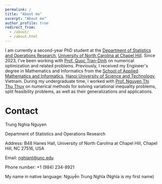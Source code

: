 ```yaml
---
permalink: /
title: "About me"
excerpt: "About me"
author_profile: true
redirect_from: 
  - /about/
  - /about.html
---
```


I am currently a second-year PhD student at the [Department of Statistics and Operations Research](https://https://stor.unc.edu/), [University of North Carolina at Chapel Hill](https://unc.edu/). Since 2023, I’ve been working with [Prof. Quoc Tran-Dinh](https://https://quoctd.web.unc.edu/) on numerical optimization and related problems. Previously, I received my Engineer's degree in Mathematics and Informatics from the [School of Applied Mathematics and Informatics](https://https://sami.hust.edu.vn/), [Hanoi University of Science and Technology](https://https://hust.edu.vn/), Vietnam. During my undergraduate time, I worked with [Prof. Nguyen Thi Thu Thuy](https://sami.hust.edu.vn/hoc-tap/giang-vien/?name=thuyntt) on numerical methods for solving variational inequality problems, split feasibility problems, as well as their generalizations and applications. 

# Contact
Trung Nghia Nguyen

Department of Statistics and Operations Research

Address: B48 Hanes Hall, University of North Carolina at Chapel Hill, Chapel Hill, NC 27516, USA

Email: nghiant@unc.edu

Phone number: +1 (984) 234-8921

My name in native language: Nguyễn Trung Nghĩa (Nghĩa is my first name)
